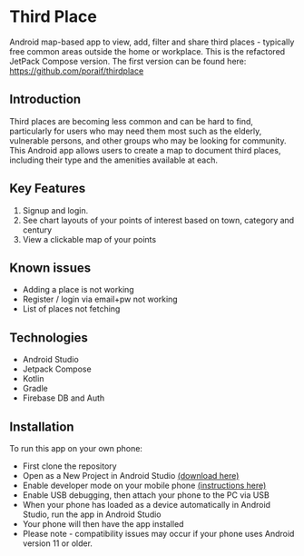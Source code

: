 # Third Place

Android map-based app to view, add, filter and share third places - typically free common areas outside the home or workplace.
This is the refactored JetPack Compose version. The first version can be found here: https://github.com/poraif/thirdplace 
 
## Introduction
Third places are becoming less common and can be hard to find, particularly for users who may need them most such as the elderly, vulnerable persons, and other groups who may be looking for community.
This Android app allows users to create a map to document third places, including their type and the amenities available at each.

##  Key Features
1.	Signup and login.
2.	See chart layouts of your points of interest based on town, category and century
3.	View a clickable map of your points

## Known issues
-	Adding a place is not working
-	Register / login via email+pw not working
- List of places not fetching
   
## Technologies
- Android Studio
- Jetpack Compose
- Kotlin
- Gradle
- Firebase DB and Auth

## Installation
To run this app on your own phone:
- First clone the repository
- Open as a New Project in Android Studio [(download here)](https://developer.android.com/studio)
- Enable developer mode on your mobile phone [(instructions here)](https://developer.android.com/studio/debug/dev-options)
- Enable USB debugging, then attach your phone to the PC via USB
- When your phone has loaded as a device automatically in Android Studio, run the app in Android Studio
- Your phone will then have the app installed
- Please note - compatibility issues may occur if your phone uses Android version 11 or older.

